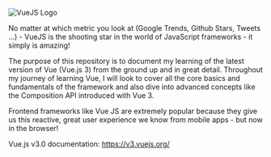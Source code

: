 ![VueJS Logo](https://cdn.iconscout.com/icon/free/png-256/vue-282497.png)

No matter at which metric you look at (Google Trends, Github Stars, Tweets ...) - VueJS is the shooting star in the world of JavaScript frameworks - it simply is amazing!

The purpose of this repository is to document my learning of the latest version of Vue (Vue.js 3) from the ground up and in great detail.
Throughout my journey of learning Vue, I will look to cover all the core basics and fundamentals of the framework and also dive into advanced concepts like the Composition API introduced with Vue 3.

Frontend frameworks like Vue JS are extremely popular because they give us this reactive, great user experience we know from mobile apps - but now in the browser!

Vue.js v3.0 documentation: https://v3.vuejs.org/
